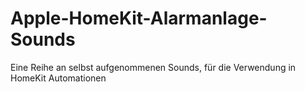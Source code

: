 # Apple-HomeKit-Alarmanlage-Sounds
Eine Reihe an selbst aufgenommenen Sounds, für die Verwendung in HomeKit Automationen

